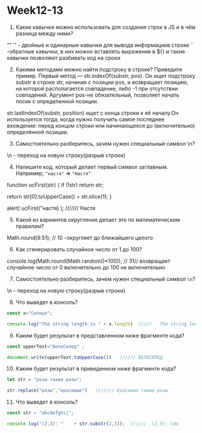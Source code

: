 # Week12-13
1. Какие кавычки можно использовать для создания строк в JS и в чём разница между ними?

"" '' - двойные и одинарные кавычки для вывода информациив строке
`` -обратные кавычки, в них можно вставлять выражения в ${} и такие кавычки позволяют разбивать код на сроки


2. Какими методами можно найти подстроку в строке? Приведите пример.
Первый метод — str.indexOf(substr, pos). Он ищет подстроку substr в строке str, начиная с позиции pos, и возвращает позицию, на которой располагается совпадение, либо -1 при отсутствии совпадений. Аргумент pos-не обязательный, позволяет начать посик с определенной позиции.

str.lastIndexOf(substr, position) ищет с конца строки к её началу.Он используется тогда, когда нужно получить самое последнее вхождение: перед концом строки или начинающееся до (включительно) определённой позиции.

3. Самостоятельно разберитесь, зачем нужен специальный символ \n?

 \n - переход на новую строку(разрыв строки)

4. Напишите код, который делает первый символ заглавным. Например, `"настя"` ⇒ `"Настя"`


function ucFirst(str) {
  if (!str) return str;

  return str[0].toUpperCase() + str.slice(1); 
}

alert( ucFirst("настя) );                /////// Настя


5. Какой из вариантов округления делает это по математическим правилам?

Math.round(9.51); // 10 -округляет до ближайшего целого

6. Как сгенерировать случайное число от 1 до 100? 

console.log(Math.round(Math.random()*100)); // 31// возвращает случайное число от 0 включительно до 100 не включительно

7. Самостоятельно разберитесь, зачем нужен специальный символ `\n`?

 \n - переход на новую строку(разрыв строки)


8. Что выведет в консоль?

```jsx
const x="Солнце";

console.log("The string length is " + x.length)  /////   The string length is 6
```

9. Каким будет результат в представленном ниже фрагменте кода?

```jsx
const upperText="ВелоСипед" ;

document.write(upperText.toUpperCase())   ////// ВЕЛОСИПЕД
```

10. Каким будет результат в приведенном ниже фрагменте кода?

```jsx
let str = "розы такие розы"; 

str.replace("розы","красивые")   /////// Красивые такие розы
```

11. Что выведет в консоль?

```jsx
const str = "abcdefghij";

console.log("(2,3): "    + str.substr(2,3));  //////  (2,3): cde
```